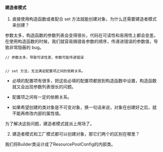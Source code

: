 #### 建造者模式

1. 直接使用构造函数或者配合 set 方法就能创建对象，为什么还需要建造者模式来创建？

参数太多，构造函数的参数列表会变得很长，代码在可读性和易用性上都会变差。
在使用构造函数的时候，我们就容易搞错各参数的顺序，传递进错误的参数值，导致非常隐蔽的 bug。

```
// 参数太多，导致可读性差，参数可能传递错误


// set 方法，无法满足配置项之间的依赖关系。

```

* 必填的配置项有很多，把这些必填的配置项都放到构造函数中设置，构造函数就又会出现参数列表很长的问题。

* 配置项之间有一定的依赖关系。

* 如果希望创建的类对象是不可变对象，换一句话来说，对象在创建好之后，就不能再修改内部的属性值。

为了解决这些问题，建造者模式就派上用场了。

2. 建造者模式和工厂模式都可以创建对象，那它们两个的区别在哪里？

我们将Builder类设计成了ResourcePoolConfig的内部类。








